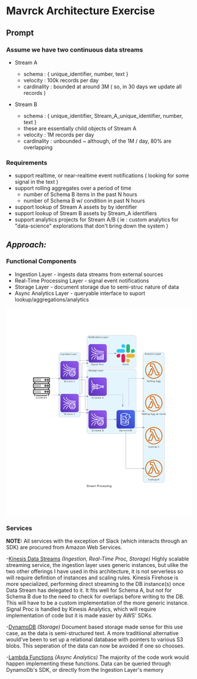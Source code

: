 # Mavrck Architecture Exercise

## Prompt

### Assume we have two continuous data streams

- Stream A

  - schema : { unique_identifier, number, text }
  - velocity : 100k records per day
  - cardinality : bounded at around 3M ( so, in 30 days we update all records )

- Stream B
  - schema : { unique_identifier, Stream_A_unique_identifier, number, text }
  - these are essentially child objects of Stream A
  - velocity : 1M records per day
  - cardinality : unbounded ~ although, of the 1M / day, 80% are overlapping

### Requirements

- support realtime, or near-realtime event notifications ( looking for some signal in the text )
- support rolling aggregates over a period of time
  - number of Schema B items in the past N hours
  - number of Schema B w/ condition in past N hours
- support lookup of Stream A assets by by identifier
- support lookup of Stream B assets by Stream_A identifiers
- support analytics projects for Stream A/B ( ie : custom analytics for "data-science" explorations that don't bring down the system )

## *Approach:*

### Functional Components

- Ingestion Layer - ingests data streams from external sources
- Real-Time Processing Layer - signal event notifications
- Storage Layer - document storage due to semi-struc nature of data
- Async Analytics Layer - queryable interface to suport lookup/aggregations/analytics

![Stream Process Diagram](https://github.com/jolfr/Mavrck-Q2/blob/main/stream_processing.png)

### Services

**NOTE:** All services with the exception of Slack (which interacts through an SDK) are procured from Amazon Web Services.

 -[Kinesis Data Streams](https://aws.amazon.com/kinesis/data-streams/) _(Ingestion, Real-Time Proc, Storage)_ Highly scalable streaming service, the ingestion layer uses generic instances, but ulike the two other offerings I have used in this architecture, it is not serverless so will require defintion of instances and scaling rules. Kinesis Firehose is more specialized, performing direct streaming to the DB instance(s) once Data Stream has delegated to it. It fits well for Schema A, but not for Schema B due to the need to check for overlaps before writing to the DB. This will have to be a custom implementation of the more generic instance. Signal Proc is handled by Kinesis Analytics, which will require implementation of code but it is made easier by AWS' SDKs. 

 -[DynamoDB](https://aws.amazon.com/dynamodb/) _(Storage)_ Document based storage made sense for this use case, as the data is semi-structured text. A more traditiional alternative would've been to set up a relational database with pointers to various S3 blobs. This seperation of the data can now be avoided if one so chooses.

 -[Lambda Functions](https://aws.amazon.com/lambda/) _(Async Analytics)_ The majority of the code work would happen implementing these functions. Data can be queried through DynamoDb's SDK, or directly from the Ingestion Layer's memory
